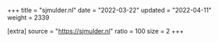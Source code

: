+++
title = "sjmulder.nl"
date = "2022-03-22"
updated = "2022-04-11"
weight = 2339

[extra]
source = "https://sjmulder.nl"
ratio = 100
size = 2
+++
